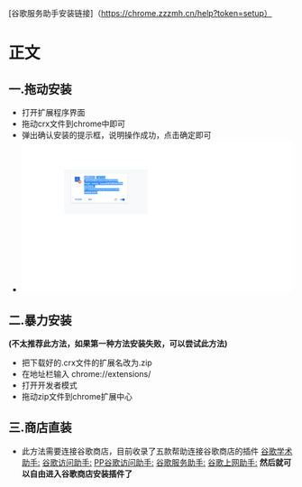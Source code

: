 [谷歌服务助手安装链接]（https://chrome.zzzmh.cn/help?token=setup）
# 正文
## 一.拖动安装
+ 打开扩展程序界面
+ 拖动crx文件到chrome中即可
+ 弹出确认安装的提示框，说明操作成功，点击确定即可
+ ![安装成功](https://github.com/zuoyuwei/weekly-report/blob/master/%E6%97%A0%E6%A0%87%E9%A2%98.png)
## 二.暴力安装
**(不太推荐此方法，如果第一种方法安装失败，可以尝试此方法)**
+ 把下载好的.crx文件的扩展名改为.zip
+ 在地址栏输入 chrome://extensions/
+ 打开开发者模式
+ 拖动zip文件到chrome扩展中心
## 三.商店直装
+ 此方法需要连接谷歌商店，目前收录了五款帮助连接谷歌商店的插件
[谷歌学术助手:](https://chrome.zzzmh.cn/info?token=jkicnibdkfemnfhojeajbldjgdddpajk)
[谷歌访问助手:](https://chrome.zzzmh.cn/info?token=gocklaboggjfkolaknpbhddbaopcepfp)
[PP谷歌访问助手:](https://chrome.zzzmh.cn/info?token=kahndhhhcnignmbbpiobmdlgjhgfkfil)
[谷歌服务助手:](https://chrome.zzzmh.cn/info?token=cgncbhnhlkbdieckbbmeppcefokppagh)
[谷歌上网助手:](https://chrome.zzzmh.cn/info?token=nonmafimegllfoonjgplbabhmgfanaka)
**然后就可以自由进入谷歌商店安装插件了**
